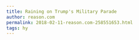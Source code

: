 ```yaml
---
title: Raining on Trump's Military Parade
author: reason.com
permalink: 2018-02-11-reason.com-258551653.html
tags: hy
---
```


